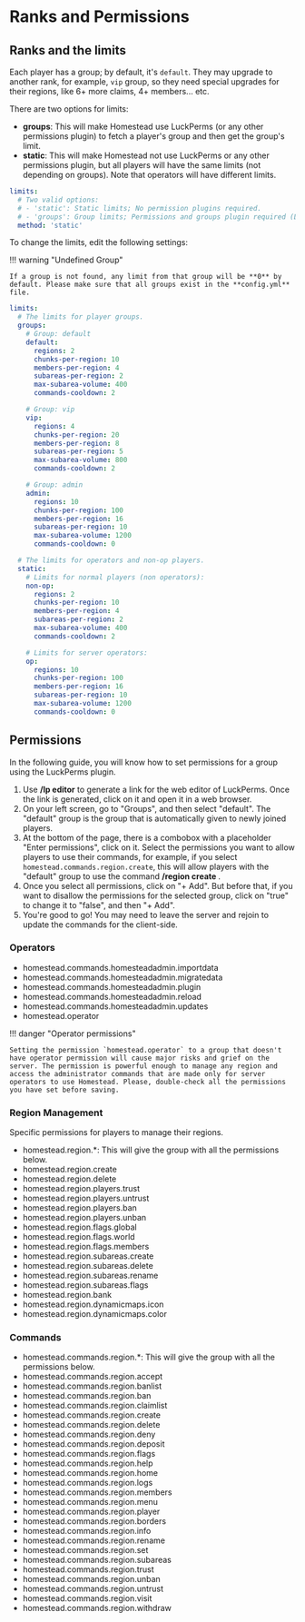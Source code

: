 # Ranks and Permissions
## Ranks and the limits
Each player has a group; by default, it's `default`. They may upgrade to another rank, for example, `vip` group, so they need special upgrades for their regions, like 6+ more claims, 4+ members... etc.

There are two options for limits:

- **groups**: This will make Homestead use LuckPerms (or any other permissions plugin) to fetch a player's group and then get the group's limit.
- **static**: This will make Homestead not use LuckPerms or any other permissions plugin, but all players will have the same limits (not depending on groups). Note that operators will have different limits.

```yaml
limits:
  # Two valid options:
  # - 'static': Static limits; No permission plugins required.
  # - 'groups': Group limits; Permissions and groups plugin required (LuckPerms...)
  method: 'static'
```

To change the limits, edit the following settings:

!!! warning "Undefined Group"

    If a group is not found, any limit from that group will be **0** by default. Please make sure that all groups exist in the **config.yml** file.

```yaml
limits:
  # The limits for player groups.
  groups:
    # Group: default
    default:
      regions: 2
      chunks-per-region: 10
      members-per-region: 4
      subareas-per-region: 2
      max-subarea-volume: 400
      commands-cooldown: 2

    # Group: vip
    vip:
      regions: 4
      chunks-per-region: 20
      members-per-region: 8
      subareas-per-region: 5
      max-subarea-volume: 800
      commands-cooldown: 2

    # Group: admin
    admin:
      regions: 10
      chunks-per-region: 100
      members-per-region: 16
      subareas-per-region: 10
      max-subarea-volume: 1200
      commands-cooldown: 0

  # The limits for operators and non-op players.
  static:
    # Limits for normal players (non operators):
    non-op:
      regions: 2
      chunks-per-region: 10
      members-per-region: 4
      subareas-per-region: 2
      max-subarea-volume: 400
      commands-cooldown: 2

    # Limits for server operators:
    op:
      regions: 10
      chunks-per-region: 100
      members-per-region: 16
      subareas-per-region: 10
      max-subarea-volume: 1200
      commands-cooldown: 0
```

## Permissions

In the following guide, you will know how to set permissions for a group using the LuckPerms plugin.

1. Use **/lp editor** to generate a link for the web editor of LuckPerms. Once the link is generated, click on it and open it in a web browser.
2. On your left screen, go to "Groups", and then select "default". The "default" group is the group that is automatically given to newly joined players.
3. At the bottom of the page, there is a combobox with a placeholder "Enter permissions", click on it. Select the permissions you want to allow players to use their commands, for example, if you select `homestead.commands.region.create`, this will allow players with the "default" group to use the command **/region create <args>**.
4. Once you select all permissions, click on "+ Add". But before that, if you want to disallow the permissions for the selected group, click on "true" to change it to "false", and then "+ Add".
5. You're good to go! You may need to leave the server and rejoin to update the commands for the client-side.

### Operators
- homestead.commands.homesteadadmin.importdata
- homestead.commands.homesteadadmin.migratedata
- homestead.commands.homesteadadmin.plugin
- homestead.commands.homesteadadmin.reload
- homestead.commands.homesteadadmin.updates
- homestead.operator

!!! danger "Operator permissions"

    Setting the permission `homestead.operator` to a group that doesn't have operator permission will cause major risks and grief on the server. The permission is powerful enough to manage any region and access the administrator commands that are made only for server operators to use Homestead. Please, double-check all the permissions you have set before saving.

### Region Management
Specific permissions for players to manage their regions.

- homestead.region.\*: This will give the group with all the permissions below.
- homestead.region.create
- homestead.region.delete
- homestead.region.players.trust
- homestead.region.players.untrust
- homestead.region.players.ban
- homestead.region.players.unban
- homestead.region.flags.global
- homestead.region.flags.world
- homestead.region.flags.members
- homestead.region.subareas.create
- homestead.region.subareas.delete
- homestead.region.subareas.rename
- homestead.region.subareas.flags
- homestead.region.bank
- homestead.region.dynamicmaps.icon
- homestead.region.dynamicmaps.color

### Commands

- homestead.commands.region.\*: This will give the group with all the permissions below.
- homestead.commands.region.accept
- homestead.commands.region.banlist
- homestead.commands.region.ban
- homestead.commands.region.claimlist
- homestead.commands.region.create
- homestead.commands.region.delete
- homestead.commands.region.deny
- homestead.commands.region.deposit
- homestead.commands.region.flags
- homestead.commands.region.help
- homestead.commands.region.home
- homestead.commands.region.logs
- homestead.commands.region.members
- homestead.commands.region.menu
- homestead.commands.region.player
- homestead.commands.region.borders
- homestead.commands.region.info
- homestead.commands.region.rename
- homestead.commands.region.set
- homestead.commands.region.subareas
- homestead.commands.region.trust
- homestead.commands.region.unban
- homestead.commands.region.untrust
- homestead.commands.region.visit
- homestead.commands.region.withdraw
